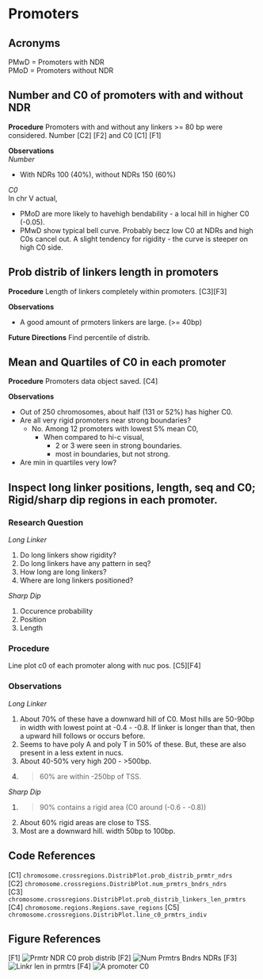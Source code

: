 # Promoters

## Acronyms
PMwD = Promoters with NDR  
PMoD = Promoters without NDR

## Number and C0 of promoters with and without NDR 

**Procedure**
Promoters with and without any linkers >= 80 bp were considered. Number [C2] [F2] and C0 [C1] [F1]

**Observations**  
*Number*  
- With NDRs 100 (40%), without NDRs 150 (60%)

*C0*  
In chr V actual, 
- PMoD are more likely to havehigh bendability - a local hill in higher C0 (-0.05).
- PMwD show typical bell curve. Probably becz low C0 at NDRs and high C0s cancel out. A slight tendency for rigidity - the curve is steeper on high C0 side. 

## Prob distrib of linkers length in promoters 

**Procedure**
Length of linkers completely within promoters. [C3][F3]

**Observations**
- A good amount of prmoters linkers are large. (>= 40bp) 

**Future Directions**
Find percentile of distrib.

## Mean and Quartiles of C0 in each promoter

**Procedure**
Promoters data object saved. [C4]

**Observations**
- Out of 250 chromosomes, about half (131 or 52%) has higher C0.
- Are all very rigid promoters near strong boundaries?
  - No. Among 12 promoters with lowest 5% mean C0, 
    - When compared to hi-c visual,
      - 2 or 3 were seen in strong boundaries.
      - most in boundaries, but not strong.
- Are min in quartiles very low?

## Inspect long linker positions, length, seq and C0; Rigid/sharp dip regions in each promoter.

### Research Question
*Long Linker*
1. Do long linkers show rigidity?
2. Do long linkers have any pattern in seq?
3. How long are long linkers?
4. Where are long linkers positioned?

*Sharp Dip*
1. Occurence probability
2. Position 
3. Length

### Procedure
Line plot c0 of each promoter along with nuc pos. [C5][F4]

### Observations
*Long Linker*
1. About 70% of these have a downward hill of C0. Most hills are 50-90bp in width with lowest point at -0.4 - -0.8. If linker is longer than that, then a upward hill follows or occurs before.
2. Seems to have  poly A and poly T in 50% of these. But, these are also present in a less extent in nucs.
3. About 40-50% very high 200 - >500bp. 
4. >60% are within -250bp of TSS.  

*Sharp Dip*
1. >90% contains a rigid area (C0 around (-0.6 - -0.8))
2. About 60% rigid areas are close to TSS.
3. Most are a downward hill. width 50bp to 100bp.




## Code References
[C1] `chromosome.crossregions.DistribPlot.prob_distrib_prmtr_ndrs`  
[C2] `chromosome.crossregions.DistribPlot.num_prmtrs_bndrs_ndrs`  
[C3] `chromosome.crossregions.DistribPlot.prob_distrib_linkers_len_prmtrs`
[C4] `chromosome.regions.Regions.save_regions`
[C5] `chromosome.crossregions.DistribPlot.line_c0_prmtrs_indiv`

## Figure References 
[F1] 
![Prmtr NDR C0 prob distrib](../figures/genes/prob_distrib_prmtr_ndrs.png)
[F2]
![Num Prmtrs Bndrs NDRs](../figures/genes/num_prmtrs_bndrs_ndr_V.png)
[F3]
![Linkr len in prmtrs](../figures/linkers/prob_distr_len_prmtrs_V.png)
[F4]
![A promoter C0](../figures/promoters/VL/frw_57812_58311.png)